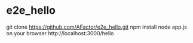 # e2e_hello
git clone https://github.com/AFactor/e2e_hello.git
npm install
node app.js
on your browser http://localhost:3000/hello
